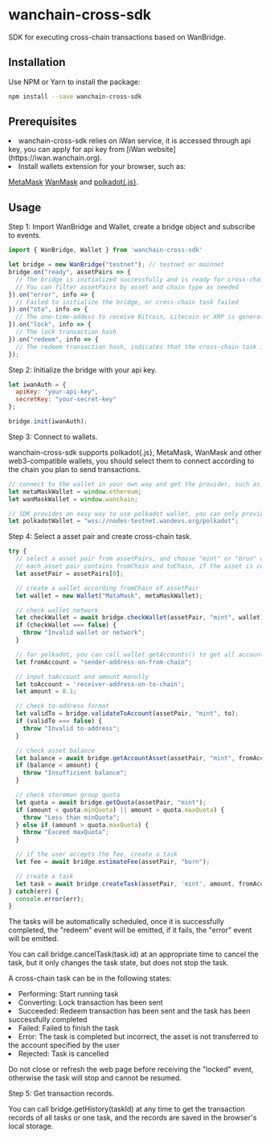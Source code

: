 wanchain-cross-sdk
========

SDK for executing cross-chain transactions based on WanBridge.

## Installation
Use NPM or Yarn to install the package:
```bash
npm install --save wanchain-cross-sdk
```
## Prerequisites
<li>wanchain-cross-sdk relies on iWan service, it is accessed through api key, you can apply for api key from [iWan website](https://iwan.wanchain.org).
<li>Install wallets extension for your browser, such as:

[MetaMask](https://chrome.google.com/webstore/detail/metamask/nkbihfbeogaeaoehlefnkodbefgpgknn)
[WanMask](https://github.com/wanchain/wanmask) and [polkadot{.js}](https://chrome.google.com/webstore/detail/polkadot%7Bjs%7D-extension/mopnmbcafieddcagagdcbnhejhlodfdd).

## Usage
Step 1: Import WanBridge and Wallet, create a bridge object and subscribe to events.

```javascript
import { WanBridge, Wallet } from 'wanchain-cross-sdk'

let bridge = new WanBridge("testnet"); // testnet or mainnet
bridge.on("ready", assetPairs => {
  // The bridge is initialized successfully and is ready for cross-chain
  // You can filter assetPairs by asset and chain type as needed
}).on("error", info => {
  // Failed to initialize the bridge, or cross-chain task failed
}).on("ota", info => {
  // The one-time-addess to receive Bitcoin, Litecoin or XRP is generated
}).on("lock", info => {
  // The lock transaction hash
}).on("redeem", info => {
  // The redeem transaction hash, indicates that the cross-chain task is finished
});
```

Step 2: Initialize the bridge with your api key.

```javascript
let iwanAuth = {
  apiKey: "your-api-key",
  secretKey: "your-secret-key"
};

bridge.init(iwanAuth);
```

Step 3: Connect to wallets.

wanchain-cross-sdk supports polkadot{.js}, MetaMask, WanMask and other web3-compatible wallets, you should select them to connect according to the chain you plan to send transactions.
```javascript
// connect to the wallet in your own way and get the provider, such as:
let metaMaskWallet = window.ethereum;
let wanMaskWallet = window.wanchain;

// SDK provides an easy way to use polkadot wallet, you can only provide url address instead of provider
let polkadotWallet = "wss://nodes-testnet.wandevs.org/polkadot";
```

Step 4: Select a asset pair and create cross-chain task.

```javascript
try {
  // select a asset pair from assetPairs, and choose "mint" or "brun" direction
  // each asset pair contains fromChain and toChain, if the asset is converted from fromChain to toChain, the direction is "mint", otherwise, the direction is "burn"
  let assetPair = assetPairs[0];

  // create a wallet according fromChain of assetPair
  let wallet = new Wallet("MataMask", metaMaskWallet);

  // check wallet network
  let checkWallet = await bridge.checkWallet(assetPair, "mint", wallet);
  if (checkWallet === false) {
    throw "Invalid wallet or network";
  } 

  // for polkadot, you can call wallet.getAccounts() to get all accounts and then select one as fromAccount
  let fromAccount = "sender-address-on-from-chain";

  // input toAccount and amount manully
  let toAccount = 'receiver-address-on-to-chain';
  let amount = 0.1;

  // check to-address format
  let validTo = bridge.validateToAccount(assetPair, "mint", to);
  if (validTo === false) {
    throw "Invalid to-address";
  }

  // check asset balance
  let balance = await bridge.getAccountAsset(assetPair, "mint", fromAccount);
  if (balance < amount) {
    throw "Insufficient balance";
  }

  // check storeman group quota
  let quota = await bridge.getQuota(assetPair, "mint");
  if (amount < quota.minQuota) || amount > quota.maxQuota) {
    throw "Less than minQuota";
  } else if (amount > quota.maxQuota) {
    throw "Exceed maxQuota";
  }

  // if the user accepts the fee, create a task
  let fee = await bridge.estimateFee(assetPair, "burn");

  // create a task
  let task = await bridge.createTask(assetPair, 'mint', amount, fromAccount, toAccount, wallet);
} catch(err) {
  console.error(err);
}
```
The tasks will be automatically scheduled, once it is successfully completed, the "redeem" event will be emitted, if it fails, the "error" event will be emitted.

You can call bridge.cancelTask(task.id) at an appropriate time to cancel the task, but it only changes the task state, but does not stop the task.

A cross-chain task can be in the following states: 
<li>Performing: Start running task
<li>Converting: Lock transaction has been sent
<li>Succeeded:  Redeem transaction has been sent and the task has been successfully completed
<li>Failed:     Failed to finish the task
<li>Error:      The task is completed but incorrect, the asset is not transferred to the account specified by the user
<li>Rejected:   Task is cancelled

Do not close or refresh the web page before receiving the "locked" event, otherwise the task will stop and cannot be resumed.

Step 5: Get transaction records.

You can call bridge.getHistory(taskId) at any time to get the transaction records of all tasks or one task, and the records are saved in the browser's local storage.